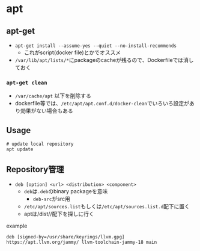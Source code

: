 # apt

## apt-get

* `apt-get install --assume-yes --quiet --no-install-recommends`
  * これがscript(docker file)とかでオススメ
* `/var/lib/apt/lists/*`にpackageのcacheが残るので、Dockerfileでは消しておく

### `apt-get clean`

* `/var/cache/apt` 以下を削除する
* dockerfile等では、`/etc/apt/apt.conf.d/docker-clean`でいろいろ設定があり効果がない場合もある


## Usage

```shell
# update local repository
apt update
```

## Repository管理

* `deb [option] <url> <distribution> <component>`
  * `deb`は`.deb`のbinary packageを意味
    * `deb-src`がsrc用
  * `/etc/apt/sources.list`もしくは`/etc/apt/sources.list.d`配下に置く
  * aptは<url>/dist/<distribution>/<component>配下を探しに行く


example
```text
deb [signed-by=/usr/share/keyrings/llvm.gpg] https://apt.llvm.org/jammy/ llvm-toolchain-jammy-18 main
```
